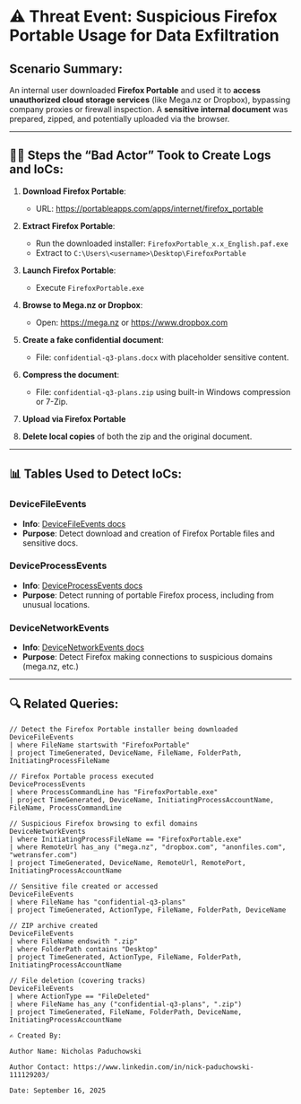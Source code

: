 # ⚠️ Threat Event: Suspicious Firefox Portable Usage for Data Exfiltration

## Scenario Summary:
An internal user downloaded **Firefox Portable** and used it to **access unauthorized cloud storage services** (like Mega.nz or Dropbox), bypassing company proxies or firewall inspection. A **sensitive internal document** was prepared, zipped, and potentially uploaded via the browser.

---

## 🧑‍💻 Steps the “Bad Actor” Took to Create Logs and IoCs:

1. **Download Firefox Portable**:
   - URL: https://portableapps.com/apps/internet/firefox_portable

2. **Extract Firefox Portable**:
   - Run the downloaded installer: `FirefoxPortable_x.x_English.paf.exe`
   - Extract to `C:\Users\<username>\Desktop\FirefoxPortable`

3. **Launch Firefox Portable**:
   - Execute `FirefoxPortable.exe`

4. **Browse to Mega.nz or Dropbox**:
   - Open: https://mega.nz or https://www.dropbox.com

5. **Create a fake confidential document**:
   - File: `confidential-q3-plans.docx` with placeholder sensitive content.

6. **Compress the document**:
   - File: `confidential-q3-plans.zip` using built-in Windows compression or 7-Zip.

7. **Upload via Firefox Portable**

8. **Delete local copies** of both the zip and the original document.

---

## 📊 Tables Used to Detect IoCs:

### DeviceFileEvents
- **Info**: [DeviceFileEvents docs](https://learn.microsoft.com/en-us/defender-xdr/advanced-hunting-devicefileevents-table)
- **Purpose**: Detect download and creation of Firefox Portable files and sensitive docs.

### DeviceProcessEvents
- **Info**: [DeviceProcessEvents docs](https://learn.microsoft.com/en-us/defender-xdr/advanced-hunting-deviceprocessevents-table)
- **Purpose**: Detect running of portable Firefox process, including from unusual locations.

### DeviceNetworkEvents
- **Info**: [DeviceNetworkEvents docs](https://learn.microsoft.com/en-us/defender-xdr/advanced-hunting-devicenetworkevents-table)
- **Purpose**: Detect Firefox making connections to suspicious domains (mega.nz, etc.)

---

## 🔍 Related Queries:

```kusto
// Detect the Firefox Portable installer being downloaded
DeviceFileEvents
| where FileName startswith "FirefoxPortable"
| project TimeGenerated, DeviceName, FileName, FolderPath, InitiatingProcessFileName

// Firefox Portable process executed
DeviceProcessEvents
| where ProcessCommandLine has "FirefoxPortable.exe"
| project TimeGenerated, DeviceName, InitiatingProcessAccountName, FileName, ProcessCommandLine

// Suspicious Firefox browsing to exfil domains
DeviceNetworkEvents
| where InitiatingProcessFileName == "FirefoxPortable.exe"
| where RemoteUrl has_any ("mega.nz", "dropbox.com", "anonfiles.com", "wetransfer.com")
| project TimeGenerated, DeviceName, RemoteUrl, RemotePort, InitiatingProcessAccountName

// Sensitive file created or accessed
DeviceFileEvents
| where FileName has "confidential-q3-plans"
| project TimeGenerated, ActionType, FileName, FolderPath, DeviceName

// ZIP archive created
DeviceFileEvents
| where FileName endswith ".zip"
| where FolderPath contains "Desktop"
| project TimeGenerated, ActionType, FileName, FolderPath, InitiatingProcessAccountName

// File deletion (covering tracks)
DeviceFileEvents
| where ActionType == "FileDeleted"
| where FileName has_any ("confidential-q3-plans", ".zip")
| project TimeGenerated, FileName, FolderPath, DeviceName, InitiatingProcessAccountName

✍️ Created By:

Author Name: Nicholas Paduchowski

Author Contact: https://www.linkedin.com/in/nick-paduchowski-111129203/

Date: September 16, 2025
